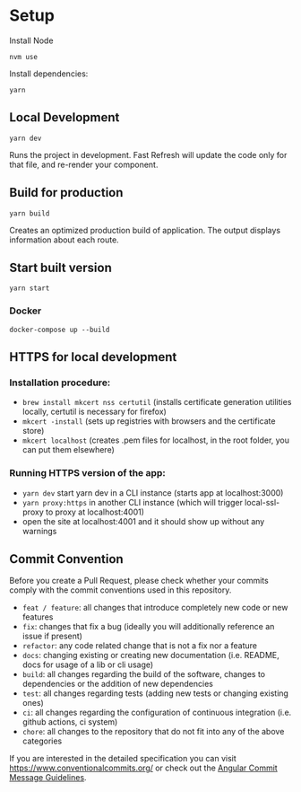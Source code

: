 # Setup

Install Node

```
nvm use
```

Install dependencies:

```
yarn
```

## Local Development

```
yarn dev
```

Runs the project in development. Fast Refresh will update the code only for that
file, and re-render your component.

## Build for production

```
yarn build
```

Creates an optimized production build of application. The output displays
information about each route.

## Start built version

```
yarn start
```

### Docker

```
docker-compose up --build
```

## HTTPS for local development

### Installation procedure:

- `brew install mkcert nss certutil` (installs certificate generation utilities
  locally, certutil is necessary for firefox)
- `mkcert -install` (sets up registries with browsers and the certificate store)
- `mkcert localhost` (creates .pem files for localhost, in the root folder, you
  can put them elsewhere)

### Running HTTPS version of the app:

- `yarn dev` start yarn dev in a CLI instance (starts app at localhost:3000)
- `yarn proxy:https` in another CLI instance (which will trigger local-ssl-proxy
  to proxy at localhost:4001)
- open the site at localhost:4001 and it should show up without any warnings

## Commit Convention

Before you create a Pull Request, please check whether your commits comply with
the commit conventions used in this repository.

- `feat / feature`: all changes that introduce completely new code or new
  features
- `fix`: changes that fix a bug (ideally you will additionally reference an
  issue if present)
- `refactor`: any code related change that is not a fix nor a feature
- `docs`: changing existing or creating new documentation (i.e. README, docs for
  usage of a lib or cli usage)
- `build`: all changes regarding the build of the software, changes to
  dependencies or the addition of new dependencies
- `test`: all changes regarding tests (adding new tests or changing existing
  ones)
- `ci`: all changes regarding the configuration of continuous integration (i.e.
  github actions, ci system)
- `chore`: all changes to the repository that do not fit into any of the above
  categories

If you are interested in the detailed specification you can visit
https://www.conventionalcommits.org/ or check out the
[Angular Commit Message Guidelines](https://github.com/angular/angular/blob/22b96b9/CONTRIBUTING.md#-commit-message-guidelines).
